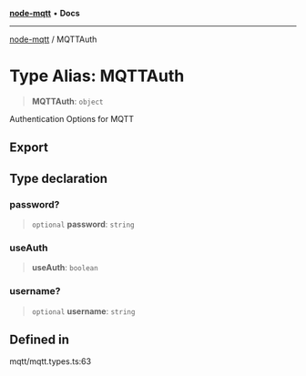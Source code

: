 [**node-mqtt**](../README.md) • **Docs**

***

[node-mqtt](../globals.md) / MQTTAuth

# Type Alias: MQTTAuth

> **MQTTAuth**: `object`

Authentication Options for MQTT

## Export

## Type declaration

### password?

> `optional` **password**: `string`

### useAuth

> **useAuth**: `boolean`

### username?

> `optional` **username**: `string`

## Defined in

mqtt/mqtt.types.ts:63
